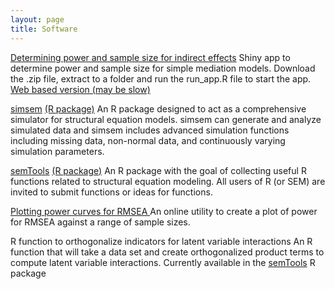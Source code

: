 ```yaml
---
layout: page
title: Software
---
```


[Determining power and sample size for indirect effects](https://github.com/schoam4/Talks/blob/master/SSSP_mediation/mc_power.zip?raw=true)
Shiny app to determine power and sample size for simple mediation models. Download the .zip file, extract to a folder and run the run_app.R file to start the app. [Web based version (may be slow)](https://schoemanna.shinyapps.io/mc_power)

[simsem](simsem.org) [(R package)](http://cran.r-project.org/web/packages/simsem/index.html)
An R package designed to act as a comprehensive simulator for structural equation models. simsem can generate and analyze simulated data and simsem includes advanced simulation functions including missing data, non-normal data, and continuously varying simulation parameters.

[semTools](https://github.com/simsem/semTools/wiki) [(R package)](http://cran.r-project.org/web/packages/semTools/index.html)
An R package with the goal of collecting useful R functions related to structural equation modeling. All users of R (or SEM) are invited to submit functions or ideas for functions.

[Plotting power curves for RMSEA ](http://quantpsy.org/rmsea/rmseaplot.htm)
An online utility to create a plot of power for RMSEA against a range of sample sizes.

R function to orthogonalize indicators for latent variable interactions
An R function that will take a data set and create orthogonalized product terms to compute latent variable interactions. Currently available in the [semTools](https://github.com/simsem/semTools/wiki) R package

